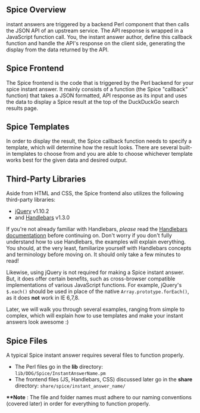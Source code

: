 ## Spice Overview

 instant answers are triggered by a backend Perl component that then calls the JSON API of an upstream service. The API response is wrapped in a JavaScript function call. You, the instant answer author, define this callback function and handle the API's response on the client side, generating the display from the data returned by the API.

## Spice Frontend

The Spice frontend is the code that is triggered by the Perl backend for your spice instant answer. It mainly consists of a function (the Spice "callback" function) that takes a JSON formatted, API response as its input and uses the data to display a Spice result at the top of the DuckDuckGo search results page.

## Spice Templates

In order to display the result, the Spice callback function needs to specify a template, which will determine how the result looks. There are several built-in templates to choose from and you are able to choose whichever template works best for the given data and desired output.

## Third-Party Libraries

Aside from HTML and CSS, the Spice frontend also utilizes the following third-party libraries:

- [jQuery](https://jquery.org) v1.10.2
- and [Handlebars](http://handlebarsjs.com) v1.3.0

If you're not already familiar with Handlebars, *please* read the [Handlebars documentationn](http://handlebarsjs.com) before continuing on. Don't worry if you don't fully understand how to use Handlebars, the examples will explain everything. You should, at the very least, familiarize yourself with Handlebars concepts and terminology before moving on. It should only take a few minutes to read!
<!-- /summary -->
Likewise, using jQuery is not required for making a Spice instant answer. But, it does offer certain benefits, such as cross-browser compatible implementations of various JavaScript functions. For example, jQuery's `$.each()` should be used in place of the native `Array.prototype.forEach()`, as it does **not** work in IE 6,7,8.

Later, we will walk you through several examples, ranging from simple to complex, which will explain how to use templates and make your instant answers look awesome :)

## Spice Files

A typical Spice instant answer requires several files to function properly.
- The Perl files go in the **lib** directory: `lib/DDG/Spice/InstantAnswerName.pm`
- The frontend files (JS, Handlebars, CSS) discussed later go in the **share** directory: `share/spice/instant_answer_name/`

**\*\*Note** : The file and folder names must adhere to our naming conventions (covered later) in order for everything to function properly.
